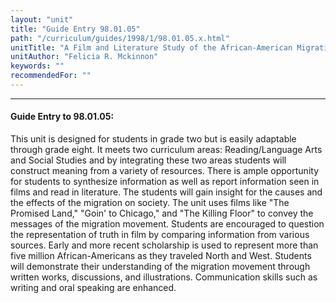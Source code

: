```yaml
---
layout: "unit"
title: "Guide Entry 98.01.05"
path: "/curriculum/guides/1998/1/98.01.05.x.html"
unitTitle: "A Film and Literature Study of the African-American Migration"
unitAuthor: "Felicia R. Mckinnon"
keywords: ""
recommendedFor: ""
---
```

<body>
<hr/>
<h4>
Guide Entry to 98.01.05:
</h4>
<p>This unit is designed for students in grade two but is easily adaptable through grade eight.  It meets two curriculum areas: Reading/Language Arts and Social Studies and by integrating these two areas students will construct meaning from a variety of resources.  There is ample opportunity for students to synthesize information as well as report information seen in films and read in literature.  The students will gain insight for the causes and the effects of the migration on society.  The unit uses films like "The Promised Land," "Goin' to Chicago," and "The Killing Floor" to convey the messages of the migration movement.  Students are encouraged to question the representation of truth in film by comparing information from various sources.  Early and more recent scholarship is used to represent more than five million African-Americans as they traveled North and West.  Students will demonstrate their understanding of the migration movement through written works, discussions, and illustrations.  Communication skills such as writing and oral speaking are enhanced.</p>
</body>

